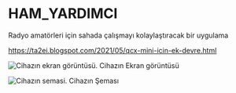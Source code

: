 # HAM_YARDIMCI
Radyo amatörleri için sahada çalışmayı kolaylaştıracak bir uygulama

https://ta2ei.blogspot.com/2021/05/qcx-mini-icin-ek-devre.html

![Cihazın ekran görüntüsü.](https://blogger.googleusercontent.com/img/b/R29vZ2xl/AVvXsEh7ok9OT59pq_kwwYMupb2kz33gm6v_1maY7_a1WUt1ZKM9-Ky9tsfIXNqr4oXjmMJqw-a2zFH6tBASFiQyV8AecQE6hj-ovPlP1iShmBIRlVHipfZnOUkSpc8N9uEvXBXv8xIh9KsLFgg/s603/1622292613252.jpeg)
Cihazın Ekran görüntüsü

![Cihazın semasi.](https://blogger.googleusercontent.com/img/b/R29vZ2xl/AVvXsEhGBlp3J68RXE0HJoo7Ur4zwllMSiF-tJizbhqX-Un7qKY45MJQ1q-zKCsIEtSo4Ng6joHiMd-WJ-s5cufF6hKJzUCjsTKcnPe3t9xAO0G8NQeQc1kMVbx0DdY6-_l6LjNwGKjYd99KX3k/s2021/sema2.png)
Cihazın Şeması
